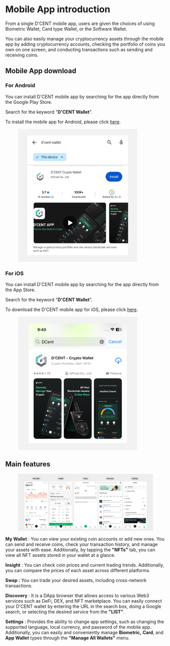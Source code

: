 # Mobile App introduction

From a single D'CENT mobile app, users are given the choices of using Biometric Wallet, Card type Wallet, or the Software Wallet.

You can also easily manage your cryptocurrency assets through the mobile app by adding cryptocurrency accounts, checking the portfolio of coins you own on one screen, and conducting transactions such as sending and receiving coins.

## Mobile App download

### For Android

You can install D'CENT mobile app by searching for the app directly from the Google Play Store.

Search for the keyword "**D'CENT Wallet**".

To install the mobile app for Android, please click [here](https://play.google.com/store/apps/details?id=com.kr.iotrust.dcent.wallet).

<div align="left"><figure><img src="../.gitbook/assets/GooglePlay(eng).png" alt="" width="375"><figcaption></figcaption></figure></div>

### For iOS

You can install D'CENT mobile app by searching for the app directly from the App Store.

Search for the keyword "**D'CENT Wallet**".

To download the D'CENT mobile app for iOS, please click [here](https://apps.apple.com/us/app/dcent-crypto-wallet/id1447206611).

<div align="left"><figure><img src="../.gitbook/assets/Appstore(eng).png" alt="" width="375"><figcaption></figcaption></figure></div>

## Main features

<div align="left"><figure><img src="../.gitbook/assets/Moblie app-eng.png" alt=""><figcaption></figcaption></figure></div>

**My Wallet** : You can view your existing coin accounts or add new ones. You can send and receive coins, check your transaction history, and manage your assets with ease. Additionally, by tapping the **"NFTs"** tab, you can view all NFT assets stored in your wallet at a glance.

**Insight** : You can check coin prices and current trading trends. Additionally, you can compare the prices of each asset across different platforms.

**Swap :** You can trade your desired assets, including cross-network transactions.

**Discovery** : It is a DApp browser that allows access to various Web3 services such as DeFi, DEX, and NFT marketplace. You can easily connect your D'CENT wallet by entering the URL in the search box, doing a Google search, or selecting the desired service from the **"LIST"**.

**Settings** : Provides the ability to change app settings, such as changing the supported language, local currency, and password of the mobile app. Additionally, you can easily and conveniently manage **Biometric,** **Card**, and **App Wallet** types through the **"Manage All Wallets"** menu.
